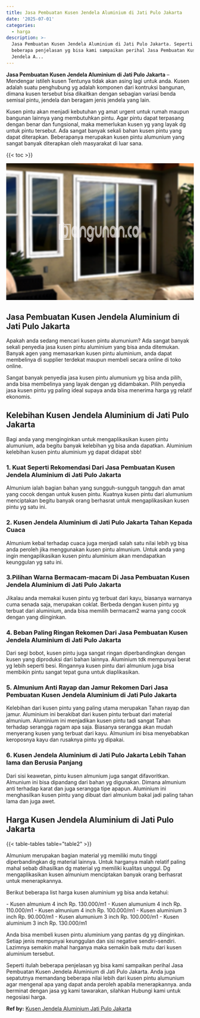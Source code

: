 ```yaml
---
title: Jasa Pembuatan Kusen Jendela Aluminium di Jati Pulo Jakarta
date: '2025-07-01'
categories:
  - harga
description: >-
  Jasa Pembuatan Kusen Jendela Aluminium di Jati Pulo Jakarta. Seperti itulah
  beberapa penjelasan yg bisa kami sampaikan perihal Jasa Pembuatan Kusen
  Jendela A...
---
```


**Jasa Pembuatan Kusen Jendela Aluminium di Jati Pulo Jakarta** – Mendengar istileh kusen Tentunya tidak akan asing lagi untuk anda. Kusen adalah suatu penghubung yg adalah komponen dari kontruksi bangunan, dimana kusen tersebut bisa dikaitkan dengan sebagian variasi benda semisal pintu, jendela dan beragam jenis jendela yang lain.

Kusen pintu akan menjadi kebutuhan yg amat urgent untuk rumah maupun bangunan lainnya yang membutuhkan pintu. Agar pintu dapat terpasang dengan benar dan fungsional, maka memerlukan kusen yg yang layak dg untuk pintu tersebut. Ada sangat banyak sekali bahan kusen pintu yang dapat diterapkan. Beberapanya merupakan kusen pintu alumunium yang sangat banyak diterapkan oleh masyarakat di luar sana.

{{< toc >}}

![Jasa Pembuatan Kusen Jendela Aluminium di Jati Pulo Jakarta](/images/harga-kusen-jendela-alumunium-30.png)

## Jasa Pembuatan Kusen Jendela Aluminium di Jati Pulo Jakarta

Apakah anda sedang mencari kusen pintu alumunium? Ada sangat banyak sekali penyedia jasa kusen pintu aluminium yang bisa anda ditemukan. Banyak agen yang memasarkan kusen pintu aluminium, anda dapat membelinya di supplier terdekat maupun membeli secara online di toko online.

Sangat banyak penyedia jasa kusen pintu alumunium yg bisa anda pilih, anda bisa membelinya yang layak dengan yg didambakan. Pilih penyedia jasa kusen pintu yg paling ideal supaya anda bisa menerima harga yg relatif ekonomis.

## Kelebihan Kusen Jendela Aluminium di Jati Pulo Jakarta

Bagi anda yang menginginkan untuk mengaplikasikan kusen pintu alumunium, ada begitu banyak kelebihan yg bisa anda dapatkan. Aluminium kelebihan kusen pintu aluminium yg dapat didapat sbb!

### 1\. Kuat Seperti Rekomendasi Dari Jasa Pembuatan Kusen Jendela Aluminium di Jati Pulo Jakarta

Almunium ialah bagian bahan yang sungguh-sungguh tangguh dan amat yang cocok dengan untuk kusen pintu. Kuatnya kusen pintu dari alumunium menciptakan begitu banyak orang berhasrat untuk mengaplikasikan kusen pintu yg satu ini.

### 2\. Kusen Jendela Aluminium di Jati Pulo Jakarta Tahan Kepada Cuaca

Almunium kebal terhadap cuaca juga menjadi salah satu nilai lebih yg bisa anda peroleh jika menggunakan kusen pintu almunium. Untuk anda yang ingin mengaplikasikan kusen pintu aluminium akan mendapatkan keunggulan yg satu ini.

### 3.Pilihan Warna Bermacam-macam Di Jasa Pembuatan Kusen Jendela Aluminium di Jati Pulo Jakarta

Jikalau anda memakai kusen pintu yg terbuat dari kayu, biasanya warnanya cuma senada saja, merupakan coklat. Berbeda dengan kusen pintu yg terbuat dari aluminium, anda bisa memilih bermacam2 warna yang cocok dengan yang diinginkan.

### 4\. Beban Paling Ringan Rekomen Dari Jasa Pembuatan Kusen Jendela Aluminium di Jati Pulo Jakarta

Dari segi bobot, kusen pintu juga sangat ringan diperbandingkan dengan kusen yang diproduksi dari bahan lainnya. Aluminium tdk mempunyai berat yg lebih seperti besi. Ringannya kusen pintu dari almunium juga bisa membikin pintu sangat tepat guna untuk diaplikasikan.

### 5\. Almunium Anti Rayap dan Jamur Rekomen Dari Jasa Pembuatan Kusen Jendela Aluminium di Jati Pulo Jakarta

Kelebihan dari kusen pintu yang paling utama merupakan Tahan rayap dan jamur. Aluminium ini berakibat dari kusen pintu terbuat dari material almunium. Aluminium ini menjadikan kusen pintu tadi sangat Tahan terhadap serangga ragam apa saja. Biasanya serangga akan mudah menyerang kusen yang terbuat dari kayu. Almunium ini bisa menyebabkan keroposnya kayu dan rusaknya pintu yg dipakai.

### 6\. Kusen Jendela Aluminium di Jati Pulo Jakarta Lebih Tahan lama dan Berusia Panjang

Dari sisi keawetan, pintu kusen almunium juga sangat difavoritkan. Almunium ini bisa dipandang dari bahan yg digunakan. Dimana almunium anti terhadap karat dan juga serangga tipe apapun. Aluminium ini menghasilkan kusen pintu yang dibuat dari almunium bakal jadi paling tahan lama dan juga awet.

## Harga Kusen Jendela Aluminium di Jati Pulo Jakarta

{{< table-tables table="table2" >}}

Almunium merupakan bagian material yg memiliki mutu tinggi diperbandingkan dg material lainnya. Untuk harganya malah relatif paling mahal sebab dihasilkan dg material yg memiliki kualitas unggul. Dg mengaplikasikan kusen almunium menciptakan banyak orang berhasrat untuk menerapkannya.

Berikut beberapa list harga kusen aluminium yg bisa anda ketahui:

\- Kusen almunium 4 inch Rp. 130.000/m1 - Kusen alumunium 4 inch Rp. 110.000/m1 - Kusen almunium 4 inch Rp. 100.000/m1 - Kusen aluminium 3 inch Rp. 90.000/m1 - Kusen alumunium 3 inch Rp. 100.000/m1 - Kusen aluminium 3 inch Rp. 130.000/m1

Anda bisa membeli kusen pintu aluminium yang pantas dg yg diinginkan. Setiap jenis mempunyai keunggulan dan sisi negative sendiri-sendiri. Lazimnya semakin mahal harganya maka semakin baik mutu dari kusen aluminium tersebut.

Seperti itulah beberapa penjelasan yg bisa kami sampaikan perihal Jasa Pembuatan Kusen Jendela Aluminium di Jati Pulo Jakarta. Anda juga sepatutnya memandang beberapa nilai lebih dari kusen pintu alumunium agar mengenal apa yang dapat anda peroleh apabila menerapkannya. anda berminat dengan jasa yg kami tawarakan, silahkan Hubungi kami untuk negosiasi harga.

**Ref by:** [Kusen Jendela Aluminium Jati Pulo Jakarta](https://id.wikipedia.org/wiki/Kusen)
